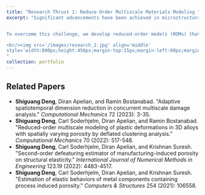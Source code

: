 ```yaml
---
title: "Research Thrust 1: Reduce-Order Multiscale Materials Modeling "
excerpt: "Significant advancements have been achieved in microstructural modeling to account for manufacturing-induced material local morphology. However, the practical application of these microscale simulations in real-world design has been limited due to their high computational costs and prohibitive memory footprints.


To overcome this challenge, we develop reduced-order models (ROMs) that approximate computationally intensive simulations with far fewer resources by projecting solution variables into a lower dimension space with spatiotemporal reductions. By integrating ROMs into a concurrent multiscale modeling framework, our reduced-order system efficiently quantifies the impacts of spatially varying microstructures on complex component behaviors, e.g., elasto-plasticity and fracture, which enables low-cost design applications.

<br/><img src='/images/research_2.jpg' align='middle'
style='width:800px;height:450px;margin-top:15px;margin-left:60px;margin-right:30px;'>
"
collection: portfolio
---
```

<!-- <img src='/images/500x300.png' style='width:300px;height:300px;margin-right:15px;float:left'> -->
<!-- Design Sensitivity for CAD Defeaturing Estimation -->

Related Papers
------
* **Shiguang Deng**, Diran Apelian, and Ramin Bostanabad. "Adaptive spatiotemporal dimension reduction in concurrent multiscale damage analysis." _Computational Mechanics_ 72 (2023): 3-35.
* **Shiguang Deng**, Carl Soderhjelm, Diran Apelian, and Ramin Bostanabad. "Reduced-order multiscale modeling of plastic deformations in 3D alloys with spatially varying porosity by deflated clustering analysis." _Computational Mechanics_ 70 (2022): 517-548.
* **Shiguang Deng**, Carl Soderhjelm, Diran Apelian, and Krishnan Suresh. "Second-order defeaturing estimator of manufacturing-induced porosity on structural elasticity." _International Journal of Numerical Methods in Engineering_ 123.19 (2022): 4483-4517.
* **Shiguang Deng**, Carl Soderhjelm, Diran Apelian, and Krishnan Suresh. "Estimation of elastic behaviors of metal components containing process induced porosity." _Computers & Structures_ 254 (2021): 106558.
